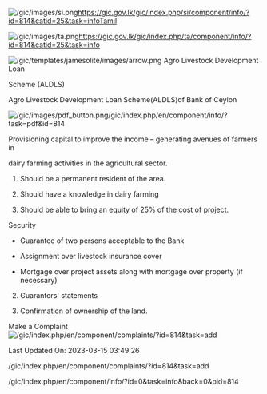 <!-- Source: https://gic.gov.lk/gic/index.php/en/component/info/?id=814&catid=25&task=info -->

![/gic/images/si.png](/gic/images/si.png)https://gic.gov.lk/gic/index.php/si/component/info/?id=814&catid=25&task=infoTamil

![/gic/images/ta.png](/gic/images/ta.png)https://gic.gov.lk/gic/index.php/ta/component/info/?id=814&catid=25&task=info

![/gic/templates/jamesolite/images/arrow.png](/gic/templates/jamesolite/images/arrow.png) Agro Livestock Development Loan

Scheme (ALDLS)

Agro Livestock Development Loan Scheme(ALDLS)of Bank of Ceylon

![/gic/images/pdf_button.png](/gic/images/pdf_button.png)/gic/index.php/en/component/info/?task=pdf&id=814

Provisioning capital to improve the income – generating avenues of farmers in

dairy farming activities in the agricultural sector.

 1. Should be a permanent resident of the area.

 2. Should have a knowledge in dairy farming

 3. Should be able to bring an equity of 25% of the cost of project.

Security

 * Guarantee of two persons acceptable to the Bank

 * Assignment over livestock insurance cover

 * Mortgage over project assets along with mortgage over property (if necessary)

 2. Guarantors' statements

 3. Confirmation of ownership of the land.

Make a Complaint ![/gic/index.php/en/component/complaints/?id=814&task=add](/gic/index.php/en/component/complaints/?id=814&task=add)

Last Updated On: 2023-03-15 03:49:26

/gic/index.php/en/component/complaints/?id=814&task=add

/gic/index.php/en/component/info/?id=0&task=info&back=0&pid=814